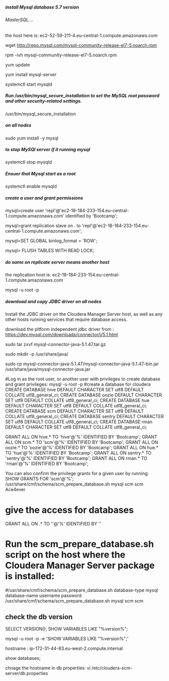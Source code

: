 ##### install Mysql database 5.7 version

###### MasterSQL....
the host here is: ec2-52-59-211-4.eu-central-1.compute.amazonaws.com

wget http://repo.mysql.com/mysql-community-release-el7-5.noarch.rpm

rpm -ivh mysql-community-release-el7-5.noarch.rpm

yum update

yum install mysql-server

systemctl start mysqld

##### Run /usr/bin/mysql_secure_installation to set the MySQL root password and other security-related settings.
/usr/bin/mysql_secure_installation 

##### on all nodes

sudo yum install -y mysql


#####  to stop MySQl server if it running mysql
systemctl stop mysqld

##### Ensuer that Mysql start as a root
systemctl enable mysqld

##### create a user and grant permissions

mysql>create user 'repl'@'ec2-18-184-233-154.eu-central-1.compute.amazonaws.com' identified by 'Bootcamp';

mysql>grant replication slave on *.* to 'repl'@'ec2-18-184-233-154.eu-central-1.compute.amazonaws.com';

mysql>SET GLOBAL binlog_format = 'ROW'; 

mysql> FLUSH TABLES WITH READ LOCK;

##### do same on replicate server means another host
the replication host is: ec2-18-184-233-154.eu-central-1.compute.amazonaws.com

mysql -u root -p

##### download and copy JDBC driver on all nodes

Install the JDBC driver on the Cloudera Manager Server host, as well as any other hosts running services that require database access.

download the pltform independent jdbc driver from : https://dev.mysql.com/downloads/connector/j/5.1.html

sudo tar zxvf mysql-connector-java-5.1.47.tar.gz

sudo mkdir -p /usr/share/java/

sudo cp mysql-connector-java-5.1.47/mysql-connector-java-5.1.47-bin.jar /usr/share/java/mysql-connector-java.jar



#Log in as the root user, or another user with privileges to create database and grant privileges:
mysql -u root -p
#create a database for cloudera
CREATE DATABASE hive DEFAULT CHARACTER SET utf8 DEFAULT COLLATE utf8_general_ci;
CREATE DATABASE oozie DEFAULT CHARACTER SET utf8 DEFAULT COLLATE utf8_general_ci;
CREATE DATABASE hue DEFAULT CHARACTER SET utf8 DEFAULT COLLATE utf8_general_ci;
CREATE DATABASE scm DEFAULT CHARACTER SET utf8 DEFAULT COLLATE utf8_general_ci; 
CREATE DATABASE sentry DEFAULT CHARACTER SET utf8 DEFAULT COLLATE utf8_general_ci;
CREATE DATABASE rman DEFAULT CHARACTER SET utf8 DEFAULT COLLATE utf8_general_ci;

GRANT ALL ON hive.* TO 'hive'@'%' IDENTIFIED BY 'Bootcamp';
GRANT ALL ON scm.* TO 'scm'@'%' IDENTIFIED BY 'Bootcamp';
GRANT ALL ON oozie.* TO 'oozie'@'%' IDENTIFIED BY 'Bootcamp';
GRANT ALL ON hue.* TO 'hue'@'%' IDENTIFIED BY 'Bootcamp';
GRANT ALL ON sentry.* TO 'sentry'@'%' IDENTIFIED BY 'Bootcamp';
GRANT ALL ON rman.* TO 'rman'@'%' IDENTIFIED BY 'Bootcamp';

You can also confirm the privilege grants for a given user by running:
SHOW GRANTS FOR 'scm'@'%';
/usr/share/cmf/schema/scm_prepare_database.sh mysql scm scm Ace4ever
# give the access for databases
GRANT ALL ON <database>.* TO '<user>'@'%' IDENTIFIED BY '<password>'
# Run the scm_prepare_database.sh script on the host where the Cloudera Manager Server package is installed:

#/usr/share/cmf/schema/scm_prepare_database.sh database-type mysql database-name username password
/usr/share/cmf/schema/scm_prepare_database.sh mysql scm scm

## check the db version
SELECT VERSION();
SHOW VARIABLES LIKE "%version%";

mysql -u root -p -e 'SHOW VARIABLES LIKE "%version%";'

hostname : ip-172-31-44-83.eu-west-2.compute.internal

show databases;


chnage the hostname in db properties: vi /etc/cloudera-scm-server/db.properties